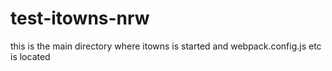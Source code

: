 # test-itowns-nrw
this is the main directory where itowns is started and webpack.config.js etc is located
